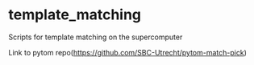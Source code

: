 # template_matching
Scripts for template matching on the supercomputer

Link to pytom repo(https://github.com/SBC-Utrecht/pytom-match-pick)
